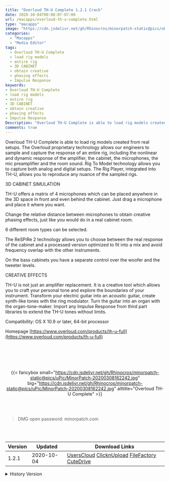 ```yaml
---
title: "Overloud TH-U Complete 1.2.1 Crack"
date: 2020-10-04T00:08:07-07:00
url: /macapps/overloud-th-u-complete.html
type: "macapps"
image: "https://cdn.jsdelivr.net/gh/Rhinocros/minorpatch-static@pics/uPic/O5qTAp.png"
categories:
  - "Macapps"
  - "Media Editor"
tags:
  - Overloud TH-U Complete
  - load rig models
  - entire rig
  - 3D CABINET
  - obtain creative
  - phasing effects
  - Impulse Response
keywords:
- Overloud TH-U Complete
- load rig models
- entire rig
- 3D CABINET
- obtain creative
- phasing effects
- Impulse Response
Description: "Overloud TH-U Complete is able to load rig models created from real setups. The Overloud proprietary technology allows our engineers to sample and capture the response of an entire rig"
comments: true
---
```


Overloud TH-U Complete is able to load rig models created from real setups. The Overloud proprietary technology allows our engineers to sample and capture the response of an entire rig, including the nonlinear and dynamic response of the amplifier, the cabinet, the microphones, the mic preamplifier and the room sound. Rig To Model technology allows you to capture both analog and digital setups. The Rig Player, integrated into TH-U, allows you to reproduce any nuance of the sampled rigs.

3D CABINET SIMULATION

TH-U offers a matrix of 4 microphones which can be placed anywhere in the 3D space in front and even behind the cabinet. Just drag a microphone and place it where you want.

Change the relative distance between microphones to obtain creative phasing effects, just like you would do in a real cabinet room.

6 different room types can be selected.

The ReSPiRe 2 technology allows you to choose between the real response of the cabinet and a processed version optimized to fit into a mix and avoid frequency overlap with the other instruments.

On the bass cabinets you have a separate control over the woofer and the tweeter levels.

CREATIVE EFFECTS

TH-U is not just an amplifier replacement. It is a creative tool which allows you to craft your personal tone and explore the boundaries of your instrument. Transform your electric guitar into an acoustic guitar, create synth-like tones with the ring modulator. Turn the guitar into an organ with the organ-tone-maker. Import any Impulse Response from third part libraries to extend the TH-U tones without limits.


Compatibility: OS X 10.9 or later, 64-bit processor

Homepage [https://www.overloud.com/products/th-u-full](https://www.overloud.com/products/th-u-full)

<br/>
<br/>
<script async src="https://pagead2.googlesyndication.com/pagead/js/adsbygoogle.js"></script>
<ins class="adsbygoogle"
     style="display:block; text-align:center;"
     data-ad-layout="in-article"
     data-ad-format="fluid"
     data-ad-client="ca-pub-8746275014476192"
     data-ad-slot="5144997159"></ins>
<script>
     (adsbygoogle = window.adsbygoogle || []).push({});
</script>
<br/>
<br/>


<center>

{{< fancybox small="https://cdn.jsdelivr.net/gh/Rhinocros/minorpatch-static@pics/uPic/MinorPatch-20200308162242.jpg" big="https://cdn.jsdelivr.net/gh/Rhinocros/minorpatch-static@pics/uPic/MinorPatch-20200308162242.jpg" alttitle="Overloud TH-U Complete" >}}

</center>

<br/>
<br/>


> DMG open password: minorpatch.com

<br/>

<br/>
<div id="history_version" class="history_version">

| Version | Updated | Download Links |
| ---- | ---- | ---- |
| 1.2.1 | 2020-10-04 | [UsersCloud](https://ouo.io/zIz6Io)   [ClicknUpload](https://ouo.io/EmT4yx)   [FileFactory](https://ouo.io/9eRbOx)   [CuteDrive](https://ouo.io/CAms87) |
<details>
<summary>History Version</summary>

| Version | Updated | Download Links |
| ---- | ---- | ---- |
| 1.1.7 | 2020-03-08 | [UsersCloud](https://ouo.io/Zf9hMh)   [ClicknUpload](https://ouo.io/Popk70)   [FileFactory](https://ouo.io/u51WCC)   [CuteDrive](https://ouo.io/3eFErP) |
</details>

</div>
